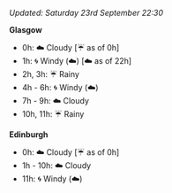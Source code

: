 *Updated: Saturday 23rd September 22:30*

**Glasgow**

* 0h: :cloud: Cloudy [:umbrella: as of 0h]
* 1h: :cyclone: Windy (:cloud:) [:cloud: as of 22h]
* 2h, 3h: :umbrella: Rainy
* 4h - 6h: :cyclone: Windy (:cloud:)
* 7h - 9h: :cloud: Cloudy
* 10h, 11h: :umbrella: Rainy

**Edinburgh**

* 0h: :cloud: Cloudy [:umbrella: as of 0h]
* 1h - 10h: :cloud: Cloudy
* 11h: :cyclone: Windy (:cloud:)
